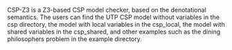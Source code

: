 CSP-Z3 is a Z3-based CSP model checker, based on the denotational semantics. The users can find the UTP CSP model without variables in the csp directory, the model with local variables in the csp_local, the model with shared variables in the csp_shared, and other examples such as the dining philosophers problem in the example directory.  
